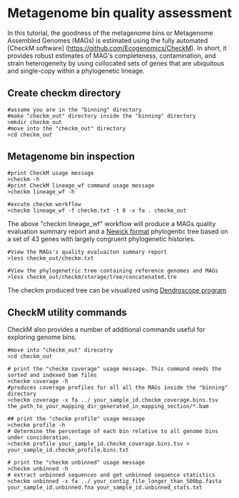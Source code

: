 # Metagenome bin quality assessment
In this tutorial, the goodness of the metagenome bins or Metagenome Assembled Genomes (MAGs) is estimated using the fully automated [CheckM software] (https://github.com/Ecogenomics/CheckM). In short,  it provides robust estimates of MAG's completeness, contamination, and strain heterogeneity by using collocated sets of genes that are ubiquitous and single-copy within a phylogenetic lineage. 

## Create checkm directory
```
#assume you are in the "binning" directory
#make "checkm_out" directory inside the "binning" directory  
>mkdir checkm_out
#move into the "checkm_out" directory
>cd checkm_out
```
## Metagenome bin inspection

```
#print CheckM usage message
>checkm -h
#print CheckM lineage_wf command usage message
>checkm lineage_wf -h

#excute checkm workflow 
>checkm lineage_wf -f checkm.txt -t 8 -x fa . checkm_out
```
The above "checkm lineage_wf" workflow will produce a MAGs quality evaluation summary report and a [Newick format](https://en.wikipedia.org/wiki/Newick_format) phylogentic tree based on a set of 43 genes with largely congruent phylogenetic histories.
```
#View the MAGs's quality evaluaiton summary report 
>less checkm_out/checkm.txt

#View the phylogenetric tree containing reference genomes and MAGs
>less checkm_out/checkm/storage/tree/concatenated.tre
```
The checkm produced tree can be visualized using [Dendroscope program](http://dendroscope.org/)
## CheckM utility commands  
CheckM also provides a number of additional commands useful for exploring genome bins.
```
#move into "checkm_out" direcotry
>cd checkm_out

# print the "checkm coverage" usage message. This command needs the sorted and indexed bam files
>checkm coverage -h
#produces coverage profiles for all all the MAGs inside the "binning" directory
>checkm coverage -x fa ../ your_sample_id.checkm_coverage.bins.tsv the_path_to_your_mapping_dir_generated_in_mapping_section/*.bam

## print the "checkm profile" usage message
>checkm profile -h
# determine the percentage of each bin relative to all genome bins under consideration.
>checkm profile your_sample_id.checkm_coverage.bins.tsv > your_sample_id.checkm_profile.bins.txt

# print the "checkm unbinned" usage message
>checkm unbinned -h
# extract unbinned sequences and get unbinned sequence statistics
>checkm unbinned -x fa ../ your_contig_file_longer_than_500bp.fasta your_sample_id.unbinned.fna your_sample_id.unbinned_stats.txt
```

